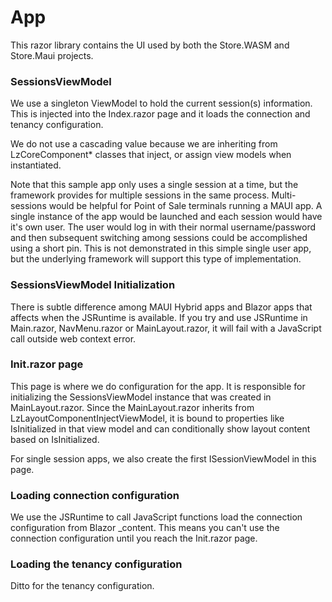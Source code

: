 # App 

This razor library contains the UI used by both the Store.WASM and Store.Maui projects.

### SessionsViewModel 
We use a singleton ViewModel to hold the current session(s) information. This is injected into the Index.razor page and it loads the connection and tenancy configuration.

We do not use a cascading value because we are inheriting from LzCoreComponent* classes that inject, or assign view models when instantiated. 

Note that this sample app only uses a single session at a time, but the framework provides for multiple sessions in the same process. Multi-sessions would be helpful for Point of Sale terminals running a MAUI app. A single instance of the app would be launched and each session would have it's own user. The user would log in with their normal username/password and then subsequent switching among sessions could be accomplished using a short pin. This is not demonstrated in this simple single user app, but the underlying framework will support this type of implementation.

### SessionsViewModel Initialization
There is subtle difference among MAUI Hybrid apps and Blazor apps that affects when the JSRuntime is available. If you try and use JSRuntime in Main.razor, NavMenu.razor or MainLayout.razor, it will fail with a JavaScript call outside web context error. 

### Init.razor page
This page is where we do configuration for the app. It is responsible for initializing the SessionsViewModel instance that was created in MainLayout.razor. Since the MainLayout.razor inherits from LzLayoutComponentInjectViewModel<ISessionsViewModel>, it is bound to properties like IsInitialized in that view model and can conditionally show layout content based on IsInitialized.

For single session apps, we also create the first ISessionViewModel in this page.

### Loading connection configuration 
We use the JSRuntime to call JavaScript functions load the connection configuration from Blazor _content. This means you can't use the connection configuration until you reach the Init.razor page.

### Loading the tenancy configuration 
Ditto for the tenancy configuration.
